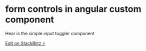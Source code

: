 # form controls in angular custom component
Hear is the simple input toggler component

[Edit on StackBlitz ⚡️](https://stackblitz.com/edit/angular-zsehsi)